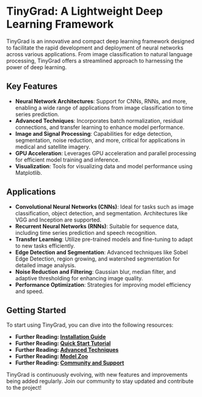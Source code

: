 # TinyGrad: A Lightweight Deep Learning Framework

TinyGrad is an innovative and compact deep learning framework designed to facilitate the rapid development and deployment of neural networks across various applications. From image classification to natural language processing, TinyGrad offers a streamlined approach to harnessing the power of deep learning.

## Key Features

- **Neural Network Architectures**: Support for CNNs, RNNs, and more, enabling a wide range of applications from image classification to time series prediction.
- **Advanced Techniques**: Incorporates batch normalization, residual connections, and transfer learning to enhance model performance.
- **Image and Signal Processing**: Capabilities for edge detection, segmentation, noise reduction, and more, critical for applications in medical and satellite imagery.
- **GPU Acceleration**: Leverages GPU acceleration and parallel processing for efficient model training and inference.
- **Visualization**: Tools for visualizing data and model performance using Matplotlib.

## Applications

- **Convolutional Neural Networks (CNNs)**: Ideal for tasks such as image classification, object detection, and segmentation. Architectures like VGG and Inception are supported.
- **Recurrent Neural Networks (RNNs)**: Suitable for sequence data, including time series prediction and speech recognition.
- **Transfer Learning**: Utilize pre-trained models and fine-tuning to adapt to new tasks efficiently.
- **Edge Detection and Segmentation**: Advanced techniques like Sobel Edge Detection, region growing, and watershed segmentation for detailed image analysis.
- **Noise Reduction and Filtering**: Gaussian blur, median filter, and adaptive thresholding for enhancing image quality.
- **Performance Optimization**: Strategies for improving model efficiency and speed.

## Getting Started

To start using TinyGrad, you can dive into the following resources:

- **Further Reading: [Installation Guide](installation)**
- **Further Reading: [Quick Start Tutorial](quickstart)**
- **Further Reading: [Advanced Techniques](advanced_techniques)**
- **Further Reading: [Model Zoo](model_zoo)**
- **Further Reading: [Community and Support](community)**

TinyGrad is continuously evolving, with new features and improvements being added regularly. Join our community to stay updated and contribute to the project!

